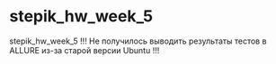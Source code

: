 # stepik_hw_week_5
stepik_hw_week_5
!!! Не получилось выводить результаты тестов в ALLURE из-за старой версии Ubuntu !!!
